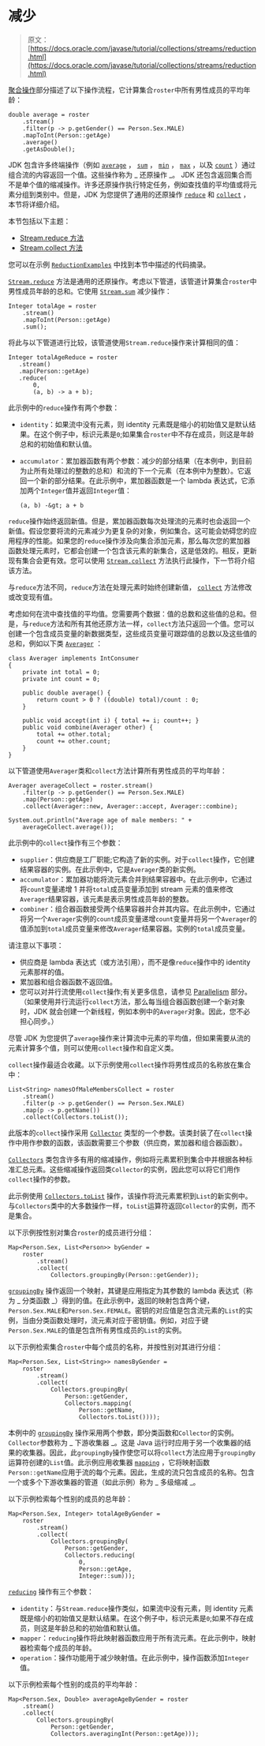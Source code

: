 # 减少

> 原文： [https://docs.oracle.com/javase/tutorial/collections/streams/reduction.html](https://docs.oracle.com/javase/tutorial/collections/streams/reduction.html)

[聚合操作](../../collections/streams/index.html)部分描述了以下操作流程，它计算集合`roster`中所有男性成员的平均年龄：

```
double average = roster
    .stream()
    .filter(p -> p.getGender() == Person.Sex.MALE)
    .mapToInt(Person::getAge)
    .average()
    .getAsDouble();
```

JDK 包含许多终端操作（例如 [`average`](https://docs.oracle.com/javase/8/docs/api/java/util/stream/IntStream.html#average--java/lang/reflect/Executable.html) ， [`sum`](https://docs.oracle.com/javase/8/docs/api/java/util/stream/IntStream.html#sum--) ， [`min`](https://docs.oracle.com/javase/8/docs/api/java/util/stream/Stream.html#min-java.util.Comparator-) ， [`max`](https://docs.oracle.com/javase/8/docs/api/java/util/stream/Stream.html#max-java.util.Comparator-) ，以及 [`count`](https://docs.oracle.com/javase/8/docs/api/java/util/stream/Stream.html#count--) ）通过组合流的内容返回一个值。这些操作称为 _ 还原操作 _。 JDK 还包含返回集合而不是单个值的缩减操作。许多还原操作执行特定任务，例如查找值的平均值或将元素分组到类别中。但是，JDK 为您提供了通用的还原操作 [`reduce`](https://docs.oracle.com/javase/8/docs/api/java/util/stream/Stream.html#reduce-T-java.util.function.BinaryOperator-) 和 [`collect`](https://docs.oracle.com/javase/8/docs/api/java/util/stream/Stream.html#collect-java.util.function.Supplier-java.util.function.BiConsumer-java.util.function.BiConsumer-) ，本节将详细介绍。

本节包括以下主题：

*   [Stream.reduce 方法](#reduce)
*   [Stream.collect 方法](#collect)

您可以在示例 [`ReductionExamples`](examples/ReductionExamples.java) 中找到本节中描述的代码摘录。

[`Stream.reduce`](https://docs.oracle.com/javase/8/docs/api/java/util/stream/Stream.html#reduce-T-java.util.function.BinaryOperator-) 方法是通用的还原操作。考虑以下管道，该管道计算集合`roster`中男性成员年龄的总和。它使用 [`Stream.sum`](https://docs.oracle.com/javase/8/docs/api/java/util/stream/IntStream.html#sum--) 减少操作：

```
Integer totalAge = roster
    .stream()
    .mapToInt(Person::getAge)
    .sum();
```

将此与以下管道进行比较，该管道使用`Stream.reduce`操作来计算相同的值：

```
Integer totalAgeReduce = roster
   .stream()
   .map(Person::getAge)
   .reduce(
       0,
       (a, b) -> a + b);
```

此示例中的`reduce`操作有两个参数：

*   `identity`：如果流中没有元素，则 identity 元素既是缩小的初始值又是默认结果。在这个例子中，标识元素是`0`;如果集合`roster`中不存在成员，则这是年龄总和的初始值和默认值。

*   `accumulator`：累加器函数有两个参数：减少的部分结果（在本例中，到目前为止所有处理过的整数的总和）和流的下一个元素（在本例中为整数）。它返回一个新的部分结果。在此示例中，累加器函数是一个 lambda 表达式，它添加两个`Integer`值并返回`Integer`值：

    ```
    (a, b) -&gt; a + b
    ```

`reduce`操作始终返回新值。但是，累加器函数每次处理流的元素时也会返回一个新值。假设您要将流的元素减少为更复杂的对象，例如集合。这可能会妨碍您的应用程序的性能。如果您的`reduce`操作涉及向集合添加元素，那么每次您的累加器函数处理元素时，它都会创建一个包含该元素的新集合，这是低效的。相反，更新现有集合会更有效。您可以使用 [`Stream.collect`](https://docs.oracle.com/javase/8/docs/api/java/util/stream/Stream.html#collect-java.util.function.Supplier-java.util.function.BiConsumer-java.util.function.BiConsumer-) 方法执行此操作，下一节将介绍该方法。

与`reduce`方法不同，`reduce`方法在处理元素时始终创建新值， [`collect`](https://docs.oracle.com/javase/8/docs/api/java/util/stream/Stream.html#collect-java.util.function.Supplier-java.util.function.BiConsumer-java.util.function.BiConsumer-) 方法修改或改变现有值。

考虑如何在流中查找值的平均值。您需要两个数据：值的总数和这些值的总和。但是，与`reduce`方法和所有其他还原方法一样，`collect`方法只返回一个值。您可以创建一个包含成员变量的新数据类型，这些成员变量可跟踪值的总数以及这些值的总和，例如以下类 [`Averager`](examples/Averager.java) ：

```
class Averager implements IntConsumer
{
    private int total = 0;
    private int count = 0;

    public double average() {
        return count > 0 ? ((double) total)/count : 0;
    }

    public void accept(int i) { total += i; count++; }
    public void combine(Averager other) {
        total += other.total;
        count += other.count;
    }
}
```

以下管道使用`Averager`类和`collect`方法计算所有男性成员的平均年龄：

```
Averager averageCollect = roster.stream()
    .filter(p -> p.getGender() == Person.Sex.MALE)
    .map(Person::getAge)
    .collect(Averager::new, Averager::accept, Averager::combine);

System.out.println("Average age of male members: " +
    averageCollect.average());
```

此示例中的`collect`操作有三个参数：

*   `supplier`：供应商是工厂职能;它构造了新的实例。对于`collect`操作，它创建结果容器的实例。在此示例中，它是`Averager`类的新实例。
*   `accumulator`：累加器功能将流元素合并到结果容器中。在此示例中，它通过将`count`变量递增 1 并将`total`成员变量添加到 stream 元素的值来修改`Averager`结果容器，该元素是表示男性成员年龄的整数。
*   `combiner`：组合器函数接受两个结果容器并合并其内容。在此示例中，它通过将另一个`Averager`实例的`count`成员变量递增`count`变量并将另一个`Averager`的值添加到`total`成员变量来修改`Averager`结果容器。实例的`total`成员变量。

请注意以下事项：

*   供应商是 lambda 表达式（或方法引用），而不是像`reduce`操作中的 identity 元素那样的值。
*   累加器和组合器函数不返回值。
*   您可以对并行流使用`collect`操作;有关更多信息，请参见 [Parallelism](../../collections/streams/parallelism.html) 部分。 （如果使用并行流运行`collect`方法，那么每当组合器函数创建一个新对象时，JDK 就会创建一个新线程，例如本例中的`Averager`对象。因此，您不必担心同步。）

尽管 JDK 为您提供了`average`操作来计算流中元素的平均值，但如果需要从流的元素计算多个值，则可以使用`collect`操作和自定义类。

`collect`操作最适合收藏。以下示例使用`collect`操作将男性成员的名称放在集合中：

```
List<String> namesOfMaleMembersCollect = roster
    .stream()
    .filter(p -> p.getGender() == Person.Sex.MALE)
    .map(p -> p.getName())
    .collect(Collectors.toList());
```

此版本的`collect`操作采用 [`Collector`](https://docs.oracle.com/javase/8/docs/api/java/util/stream/Collector.html) 类型的一个参数。该类封装了在`collect`操作中用作参数的函数，该函数需要三个参数（供应商，累加器和组合器函数）。

[`Collectors`](https://docs.oracle.com/javase/8/docs/api/java/util/stream/Collectors.html) 类包含许多有用的缩减操作，例如将元素累积到集合中并根据各种标准汇总元素。这些缩减操作返回类`Collector`的实例，因此您可以将它们用作`collect`操作的参数。

此示例使用 [`Collectors.toList`](https://docs.oracle.com/javase/8/docs/api/java/util/stream/Collectors.html#toList--) 操作，该操作将流元素累积到`List`的新实例中。与`Collectors`类中的大多数操作一样，`toList`运算符返回`Collector`的实例，而不是集合。

以下示例按性别对集合`roster`的成员进行分组：

```
Map<Person.Sex, List<Person>> byGender =
    roster
        .stream()
        .collect(
            Collectors.groupingBy(Person::getGender));
```

[`groupingBy`](https://docs.oracle.com/javase/8/docs/api/java/util/stream/Collectors.html#groupingBy-java.util.function.Function-) 操作返回一个映射，其键是应用指定为其参数的 lambda 表达式（称为 _ 分类函数 _）得到的值。在此示例中，返回的映射包含两个键，`Person.Sex.MALE`和`Person.Sex.FEMALE`。密钥的对应值是包含流元素的`List`的实例，当由分类函数处理时，流元素对应于密钥值。例如，对应于键`Person.Sex.MALE`的值是包含所有男性成员的`List`的实例。

以下示例检索集合`roster`中每个成员的名称，并按性别对其进行分组：

```
Map<Person.Sex, List<String>> namesByGender =
    roster
        .stream()
        .collect(
            Collectors.groupingBy(
                Person::getGender,                      
                Collectors.mapping(
                    Person::getName,
                    Collectors.toList())));
```

本例中的 [`groupingBy`](https://docs.oracle.com/javase/8/docs/api/java/util/stream/Collectors.html#groupingBy-java.util.function.Function-java.util.stream.Collector-) 操作采用两个参数，即分类函数和`Collector`的实例。 `Collector`参数称为 _ 下游收集器 _。这是 Java 运行时应用于另一个收集器的结果的收集器。因此，此`groupingBy`操作使您可以将`collect`方法应用于`groupingBy`运算符创建的`List`值。此示例应用收集器 [`mapping`](https://docs.oracle.com/javase/8/docs/api/java/util/stream/Collectors.html#mapping-java.util.function.Function-java.util.stream.Collector-java.util.stream.Collector-) ，它将映射函数`Person::getName`应用于流的每个元素。因此，生成的流只包含成员的名称。包含一个或多个下游收集器的管道（如此示例）称为 _ 多级缩减 _。

以下示例检索每个性别的成员的总年龄：

```
Map<Person.Sex, Integer> totalAgeByGender =
    roster
        .stream()
        .collect(
            Collectors.groupingBy(
                Person::getGender,                      
                Collectors.reducing(
                    0,
                    Person::getAge,
                    Integer::sum)));
```

[`reducing`](https://docs.oracle.com/javase/8/docs/api/java/util/stream/Collectors.html#reducing-U-java.util.function.Function-java.util.function.BinaryOperator-) 操作有三个参数：

*   `identity`：与`Stream.reduce`操作类似，如果流中没有元素，则 identity 元素既是缩小的初始值又是默认结果。在这个例子中，标识元素是`0`;如果不存在成员，则这是年龄总和的初始值和默认值。
*   `mapper`：`reducing`操作将此映射器函数应用于所有流元素。在此示例中，映射器检索每个成员的年龄。
*   `operation`：操作功能用于减少映射值。在此示例中，操作函数添加`Integer`值。

以下示例检索每个性别的成员的平均年龄：

```
Map<Person.Sex, Double> averageAgeByGender = roster
    .stream()
    .collect(
        Collectors.groupingBy(
            Person::getGender,                      
            Collectors.averagingInt(Person::getAge)));
```